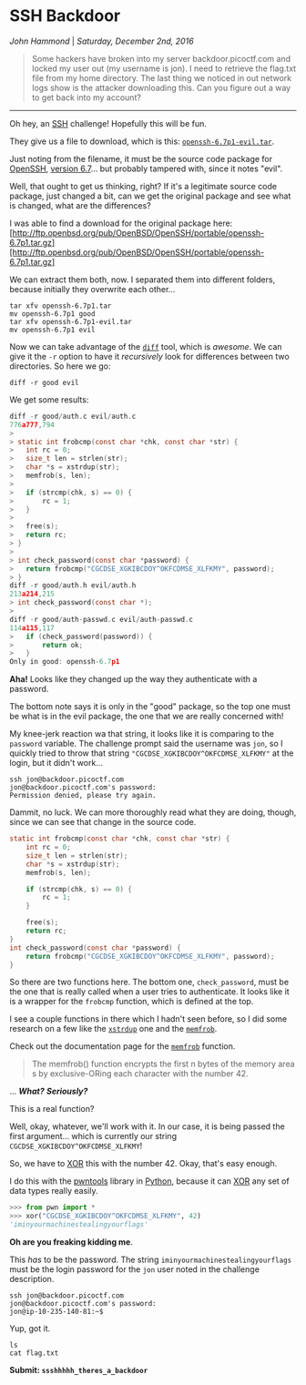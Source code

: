 __SSH Backdoor__
===========

_John Hammond_ | _Saturday, December 2nd, 2016_ 

 
> Some hackers have broken into my server backdoor.picoctf.com and locked my user out (my username is jon). I need to retrieve the flag.txt file from my home directory.
The last thing we noticed in out network logs show is the attacker downloading this. Can you figure out a way to get back into my account? 


----------

Oh hey, an [SSH] challenge! Hopefully this will be fun.

They give us a file to download, which is this: [`openssh-6.7p1-evil.tar`](openssh-6.7p1-evil.tar).

Just noting from the filename, it must be the source code package for [OpenSSH], [version 6.7](http://www.linuxfromscratch.org/blfs/view/7.7/postlfs/openssh.html)... but probably tampered with, since it notes "evil". 

Well, that ought to get us thinking, right? If it's a legitimate source code package, just changed a bit, can we get the original package and see what is changed, what are the differences?

I was able to find a download for the original package here: [http://ftp.openbsd.org/pub/OpenBSD/OpenSSH/portable/openssh-6.7p1.tar.gz][http://ftp.openbsd.org/pub/OpenBSD/OpenSSH/portable/openssh-6.7p1.tar.gz]

We can extract them both, now. I separated them into different folders, because initially they overwrite each other...

```
tar xfv openssh-6.7p1.tar
mv openssh-6.7p1 good
tar xfv openssh-6.7p1-evil.tar
mv openssh-6.7p1 evil
```

Now we can take advantage of the [`diff`][diff] tool, which is _awesome_. We can give it the `-r` option to have it _recursively_ look for differences between two directories. So here we go:

```
diff -r good evil
```

We get some results:

``` c
diff -r good/auth.c evil/auth.c
776a777,794
> 
> static int frobcmp(const char *chk, const char *str) {
>   int rc = 0;
>   size_t len = strlen(str);
>   char *s = xstrdup(str);
>   memfrob(s, len);
> 
>   if (strcmp(chk, s) == 0) {
>       rc = 1;
>   }
> 
>   free(s);
>   return rc;
> }
> 
> int check_password(const char *password) {
>   return frobcmp("CGCDSE_XGKIBCDOY^OKFCDMSE_XLFKMY", password);
> }
diff -r good/auth.h evil/auth.h
213a214,215
> int check_password(const char *);
> 
diff -r good/auth-passwd.c evil/auth-passwd.c
114a115,117
>   if (check_password(password)) {
>       return ok;
>   }
Only in good: openssh-6.7p1
```

__Aha!__ Looks like they changed up the way they authenticate with a password. 

The bottom note says it is only in the "good" package, so the top one must be what is in the evil package, the one that we are really concerned with!

My knee-jerk reaction wa that string, it looks like it is comparing to the `password` variable. The challenge prompt said the username was `jon`, so I quickly tried to throw that string `"CGCDSE_XGKIBCDOY^OKFCDMSE_XLFKMY"` at the login, but it didn't work...

```
ssh jon@backdoor.picoctf.com
jon@backdoor.picoctf.com's password: 
Permission denied, please try again.
```

Dammit, no luck. We can more thoroughly read what they are doing, though, since we can see that change in the source code.

``` c 
static int frobcmp(const char *chk, const char *str) {
    int rc = 0;
    size_t len = strlen(str);
    char *s = xstrdup(str);
    memfrob(s, len);

    if (strcmp(chk, s) == 0) {
        rc = 1;
    }

    free(s);
    return rc;
}
int check_password(const char *password) {
    return frobcmp("CGCDSE_XGKIBCDOY^OKFCDMSE_XLFKMY", password);
}

```


So there are two functions here. The bottom one, `check_password`, must be the one that is really called when a user tries to authenticate. It looks like it is a wrapper for the `frobcmp` function, which is defined at the top.

I see a couple functions in there which I hadn't seen before, so I did some research on a few like the [`xstrdup`][xstrdup] one and the [`memfrob`][memfrob].

Check out the documentation page for the [`memfrob`][memfrob] function.

> The memfrob() function encrypts the first n bytes of the memory area s by exclusive-ORing each character with the number 42.

... ___What?___ ___Seriously?___ 

This is a real function? 

Well, okay, whatever, we'll work with it. In our case, it is being passed the first argument... which is currently our string `CGCDSE_XGKIBCDOY^OKFCDMSE_XLFKMY`!

So, we have to [XOR] this with the number 42. Okay, that's easy enough.

I do this with the [pwntools] library in [Python], because it can [XOR] any set of data types really easily.

``` python
>>> from pwn import *
>>> xor("CGCDSE_XGKIBCDOY^OKFCDMSE_XLFKMY", 42)
'iminyourmachinestealingyourflags'
```

__Oh are you freaking kidding me__.

This _has_ to be the password. The string `iminyourmachinestealingyourflags` must be the login password for the `jon` user noted in the challenge description.

```
ssh jon@backdoor.picoctf.com
jon@backdoor.picoctf.com's password:
jon@ip-10-235-140-81:~$
```

Yup, got it.

```
ls
cat flag.txt
```

__Submit: `ssshhhhh_theres_a_backdoor`__

[netcat]: https://en.wikipedia.org/wiki/Netcat
[Wikipedia]: https://www.wikipedia.org/
[Linux]: https://www.linux.com/
[man page]: https://en.wikipedia.org/wiki/Man_page
[PuTTY]: http://www.putty.org/
[ssh]: https://en.wikipedia.org/wiki/Secure_Shell
[Windows]: http://www.microsoft.com/en-us/windows
[virtual machine]: https://en.wikipedia.org/wiki/Virtual_machine
[operating system]:https://en.wikipedia.org/wiki/Operating_system
[OS]: https://en.wikipedia.org/wiki/Operating_system
[VMWare]: http://www.vmware.com/
[VirtualBox]: https://www.virtualbox.org/
[hostname]: https://en.wikipedia.org/wiki/Hostname
[port number]: https://en.wikipedia.org/wiki/Port_%28computer_networking%29
[distribution]:https://en.wikipedia.org/wiki/Linux_distribution
[Ubuntu]: http://www.ubuntu.com/
[ISO]: https://en.wikipedia.org/wiki/ISO_image
[standard streams]: https://en.wikipedia.org/wiki/Standard_streams
[read]: http://ss64.com/bash/read.html
[variable]: https://en.wikipedia.org/wiki/Variable_%28computer_science%29
[command substitution]: http://www.tldp.org/LDP/abs/html/commandsub.html
[permissions]: https://en.wikipedia.org/wiki/File_system_permissions
[redirection]: http://www.tldp.org/LDP/abs/html/io-redirection.html
[tmp]: http://www.tldp.org/LDP/Linux-Filesystem-Hierarchy/html/tmp.html
[curl]: http://curl.haxx.se/
[cl1p.net]: https://cl1p.net/
[request]: http://www.w3.org/Protocols/rfc2616/rfc2616-sec5.html
[POST request]: https://en.wikipedia.org/wiki/POST_%28HTTP%29
[Python]: http://python.org/
[interpreter]: https://en.wikipedia.org/wiki/List_of_command-line_interpreters
[requests]: http://docs.python-requests.org/en/latest/
[urllib]: https://docs.python.org/2/library/urllib.html
[file handling with Python]: https://docs.python.org/2/tutorial/inputoutput.html#reading-and-writing-files
[bash]: https://www.gnu.org/software/bash/
[Assembly]: https://en.wikipedia.org/wiki/Assembly_language
[the stack]:  https://en.wikipedia.org/wiki/Stack_%28abstract_data_type%29
[register]: http://www.tutorialspoint.com/assembly_programming/assembly_registers.htm
[hex]: https://en.wikipedia.org/wiki/Hexadecimal
[archive file]: https://en.wikipedia.org/wiki/Archive_file
[zip file]: https://en.wikipedia.org/wiki/Zip_%28file_format%29
[gigabytes]: https://en.wikipedia.org/wiki/Gigabyte
[GB]: https://en.wikipedia.org/wiki/Gigabyte
[GUI]: https://en.wikipedia.org/wiki/Graphical_user_interface
[Wireshark]: https://www.wireshark.org/
[FTP]: https://en.wikipedia.org/wiki/File_Transfer_Protocol
[client and server]: https://simple.wikipedia.org/wiki/Client-server
[RETR]: http://cr.yp.to/ftp/retr.html
[FTP server]: https://help.ubuntu.com/lts/serverguide/ftp-server.html
[SFTP]: https://en.wikipedia.org/wiki/SSH_File_Transfer_Protocol
[SSL]: https://en.wikipedia.org/wiki/Transport_Layer_Security
[encryption]: https://en.wikipedia.org/wiki/Encryption
[HTML]: https://en.wikipedia.org/wiki/HTML
[Flask]: http://flask.pocoo.org/
[SQL]: https://en.wikipedia.org/wiki/SQL
[and]: https://en.wikipedia.org/wiki/Logical_conjunction
[Cyberstakes]: https://cyberstakesonline.com/
[cat]: https://en.wikipedia.org/wiki/Cat_%28Unix%29
[symbolic link]: https://en.wikipedia.org/wiki/Symbolic_link
[ln]: https://en.wikipedia.org/wiki/Ln_%28Unix%29
[absolute path]: https://en.wikipedia.org/wiki/Path_%28computing%29
[CTF]: https://en.wikipedia.org/wiki/Capture_the_flag#Computer_security
[Cyberstakes]: https://cyberstakesonline.com/
[OverTheWire]: http://overthewire.org/
[Leviathan]: http://overthewire.org/wargames/leviathan/
[ls]: https://en.wikipedia.org/wiki/Ls
[grep]: https://en.wikipedia.org/wiki/Grep
[strings]: http://linux.die.net/man/1/strings
[ltrace]: http://linux.die.net/man/1/ltrace
[C]: https://en.wikipedia.org/wiki/C_%28programming_language%29
[strcmp]: http://linux.die.net/man/3/strcmp
[access]: http://pubs.opengroup.org/onlinepubs/009695399/functions/access.html
[system]: http://linux.die.net/man/3/system
[real user ID]: https://en.wikipedia.org/wiki/User_identifier
[effective user ID]: https://en.wikipedia.org/wiki/User_identifier
[brute force]: https://en.wikipedia.org/wiki/Brute-force_attack
[for loop]: https://en.wikipedia.org/wiki/For_loop
[bash programming]: http://tldp.org/HOWTO/Bash-Prog-Intro-HOWTO.html
[Behemoth]: http://overthewire.org/wargames/behemoth/
[command line]: https://en.wikipedia.org/wiki/Command-line_interface
[command-line]: https://en.wikipedia.org/wiki/Command-line_interface
[cli]: https://en.wikipedia.org/wiki/Command-line_interface
[PHP]: https://php.net/
[URL]: https://en.wikipedia.org/wiki/Uniform_Resource_Locator
[TamperData]: https://addons.mozilla.org/en-US/firefox/addon/tamper-data/
[Firefox]: https://www.mozilla.org/en-US/firefox/new/?product=firefox-3.6.8&os=osx%E2%8C%A9=en-US
[Caesar Cipher]: https://en.wikipedia.org/wiki/Caesar_cipher
[Google Reverse Image Search]: https://www.google.com/imghp
[PicoCTF]: https://picoctf.com/
[JavaScript]: https://www.javascript.com/
[base64]: https://en.wikipedia.org/wiki/Base64
[client-side]: https://en.wikipedia.org/wiki/Client-side_scripting
[client side]: https://en.wikipedia.org/wiki/Client-side_scripting
[javascript:alert]: http://www.w3schools.com/js/js_popup.asp
[Java]: https://www.java.com/en/
[2147483647]: https://en.wikipedia.org/wiki/2147483647_%28number%29
[XOR]: https://en.wikipedia.org/wiki/Exclusive_or
[XOR cipher]: https://en.wikipedia.org/wiki/XOR_cipher
[RSA]: https://en.wikipedia.org/wiki/RSA_(cryptosystem)
[Cryptography]: https://en.wikipedia.org/wiki/Cryptography
[private key]: https://en.wikipedia.org/wiki/Public-key_cryptography
[public key]: https://en.wikipedia.org/wiki/Public-key_cryptography
[reverse engineering]: https://en.wikipedia.org/wiki/Reverse_engineering
[Towers of Hanoi]: https://en.wikipedia.org/wiki/Tower_of_Hanoi
[SSH]: https://en.wikipedia.org/wiki/Secure_Shell
[OpenSSH]: https://www.openssh.com/
[diff]: https://linux.die.net/man/1/diff
[xstrdup]: https://manned.org/xstrdup
[memfrob]: https://linux.die.net/man/3/memfrob
[pwntools]: https://github.com/Gallopsled/pwntools